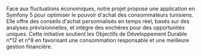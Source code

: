 Face aux fluctuations économiques, notre projet propose une application en Symfony 5 pour optimiser le pouvoir d'achat des consommateurs tunisiens. Elle offre des conseils d'achat personnalisés en temps réel, basés sur des analyses prévisionnelles, et intègre des enchères pour des opportunités uniques. Cette initiative soutient les Objectifs de Développement Durable n°12 et n°8 en favorisant une consommation responsable et une meilleure gestion financière.
